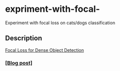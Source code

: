 # expriment-with-focal-
Experiment with focal loss on cats/dogs classification

## Description
[Focal Loss for Dense Object Detection](https://arxiv.org/abs/1708.02002)

### [[Blog post]](https://shaoanlu.wordpress.com/2017/08/16/applying-focal-loss-on-cats-vs-dogs-classification-task/)
